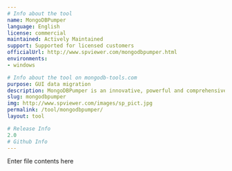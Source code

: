 ```yaml
---
# Info about the tool
name: MongoDBPumper
language: English
license: commercial
maintained: Actively Maintained
support: Supported for licensed customers
officialUrl: http://www.spviewer.com/mongodbpumper.html
environments:
- windows

# Info about the tool on mongodb-tools.com
purpose: GUI data migration
description: MongoDBPumper is an innovative, powerful and comprehensive product for high-performance data migration between Oracle and MongoDB databases in both directions.
slug: mongodbpumper
img: http://www.spviewer.com/images/sp_pict.jpg
permalink: /tool/mongodbpumper/
layout: tool

# Release Info
2.0
# Github Info
---
```

Enter file contents here
